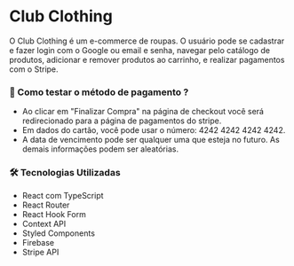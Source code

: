 # Club Clothing

O Club Clothing é um e-commerce de roupas. O usuário pode se cadastrar e fazer login com o Google ou email e senha, navegar pelo catálogo de produtos, adicionar e remover produtos ao carrinho, e realizar pagamentos com o Stripe.

<h3>🤔 Como testar o método de pagamento ?</h3>
<ul>
    <li>Ao clicar em "Finalizar Compra" na página de checkout você será redirecionado para a página de pagamentos do stripe.</li>
    <li>Em dados do cartão, você pode usar o número: 4242 4242 4242 4242.</li>
    <li>A data de vencimento pode ser qualquer uma que esteja no futuro. As demais informações podem ser aleatórias.</li>
</ul>


<h3>🛠️ Tecnologias Utilizadas</h3>
<ul>
    <li>React com TypeScript</li>
    <li>React Router</li>
    <li>React Hook Form</li>
    <li>Context API</li>
    <li>Styled Components</li>
    <li>Firebase</li>
    <li>Stripe API</li>
</ul>

